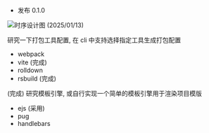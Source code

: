 - 发布 0.1.0

![时序设计图 (2025/01/13)](https://www.plantuml.com/plantuml/svg/jLNHJXD157sVhnXUQW8XCJxsmV0Xlenbn2RjRjcTzS7qGP5YGIfL6XGAr2ObraGAYKYXA_8pExFRl_0ETxlkBak065zxppttd3FtRkTimIpXb4jaIZpdPKuh9LOqo5J5OWjbHWKtNr9XEPoG2k2AXMA56OBwhRwg3ocpgMDpAr6I7ouyjnTqrtMrK2gIWca8oopHuETGZPhwLzCgBi2CHOSxdCfVI-hmm7DTkTRLHRP8vfbWJvaDjSFFSgclVxM5QV6_1TNlghrBjVNMSq_z7wxlTZH8FBCpLAPH3g380wfMluB8I6smlADslnDjXyu-ri9fFe4XEVWDIYW5YYWk8XZN6lx5G3FBLW-yejsGDcn5uz0R7By1SGb83eiQnXRfp0mCgBUbEy9adXZ1-w7Ss4BZUWgQawjwgZVgUQEFf5fzzB1QrKK4ZxldVdiWcms2t77rY4Yhn-fiGkfbIxRtqq1M4jGxQ-WCTllow3mQvUyiJo05KNp110-f8WsOxfN3uFUch1r4lQdqKzNe0I8YUA3sYTew3WVEy_H8RipZKs_AzPeS7iZQSFngLRtxTar_778l2yWNRq-vo01a6TbemYFYcsB73NRkj2KeFzoL70013iU1cSVtoEB2iOp4EH64JpO11gnimpDuPoVgqodklCuKxqbrLzJ-wGsPOl5UQSRvCdD4mCq9OlrViaE6_veTRAtixM0guUaQ9aXb1SkqRPhF0a0RJa8DSh2kwishUOaOia3GYhD3mikkUdsKyKd80EdMmVvukuR-_5O726_BKNqvLuq1yc07tZ2ccVu49UQ5oI7pvDiJHs32M4NkZEGdou0bMJ-EFq16PaZakvjghmEMqztN_qPkIo1EaEqQHy9jX22i9dqdd3cmWjFJ-JjeGtz8X6YO9DSwauL5doXLkqKfk2k0ztiZ92Mvr87c4r0o1oVbb4j_0000)

研究一下打包工具配置, 在 cli 中支持选择指定工具生成打包配置

- webpack
- vite (完成)
- rolldown
- rsbuild (完成)

(完成) 研究模板引擎, 或自行实现一个简单的模板引擎用于渲染项目模版

- ejs (采用)
- pug
- handlebars
